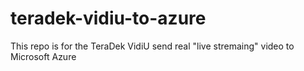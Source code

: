 # teradek-vidiu-to-azure
This repo is for the TeraDek VidiU send real "live stremaing" video to Microsoft Azure
